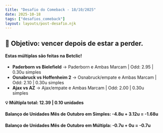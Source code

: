 ```yaml
---
title: "Desafio do Comeback - 18/10/2025"
date: 2025-10-18
tags: ["desafios_comeback"]
layout: layouts/post-desafio.njk
---
```


## 🎯 Objetivo: vencer depois de estar a perder.

#### Estas múltiplas são feitas na Betclic!

- **Paderborn vs Bielefield** → Paderborn e Ambas Marcam | Odd: 2.95 | 0.30u simples
- **Osnabruck vs Hoffenheim 2** → Osnabruck/empate e Ambas Marcam | Odd: 2.10 | 0.30u simples
- **Ajax vs AZ** → Ajax/empate e Ambas Marcam | Odd: 2.00 | 0.30u simples

**💡 Múltipla total: 12.39 | 0.10 unidades** 


#### Balanço de Unidades Mês de Outubro em Simples: -4.8u + 3.12u = -1.68u
#### Balanço de Unidades Mês de Outubro em Múltipla: -0.7u + 0u = -0.7u